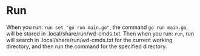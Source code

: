# Run

When you run: `run set "go run main.go"`, the command `go run main.go`,
will be stored in .local/share/run/wd-cmds.txt. Then when you run: `run`,
run will search in .local/share/run/wd-cmds.txt for the current working directory,
and then run the command for the specified directory.
